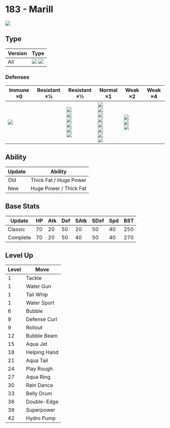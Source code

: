 # 183 - Marill
![][183]

## Type

Version | Type
---     | ---
All     | ![][water]  ![][fairy]

### Defenses

Immune ×0       | Resistant ×¼ | Resistant ×½                                                                      | Normal ×1                                                                                                            | Weak ×2                                        | Weak ×4
---             | ---          | ---                                                                               | ---                                                                                                                  | ---                                            | ---
![][dragon]<br> | &nbsp;       | ![][fighting]<br>![][bug]<br>![][fire]<br>![][water]<br>![][ice]<br>![][dark]<br> | ![][normal]<br>![][flying]<br>![][ground]<br>![][rock]<br>![][ghost]<br>![][steel]<br>![][psychic]<br>![][fairy]<br> | ![][poison]<br>![][grass]<br>![][electric]<br> | &nbsp;

## Ability

Update | Ability
---    | ---
Old    | Thick Fat / Huge Power
New    | Huge Power / Thick Fat

## Base Stats

Update   | HP  | Atk | Def | SAtk | SDef | Spd | BST
---      | --- | --- | --- | ---  | ---  | --- | ---
Classic  | 70  | 20  | 50  | 20   | 50   | 40  | 250
Complete | 70  | 20  | 50  | 40   | 50   | 40  | 270

## Level Up

Level | Move
---   | ---
1     | Tackle
1     | Water Gun
1     | Tail Whip
1     | Water Sport
6     | Bubble
9     | Defense Curl
9     | Rollout
12    | Bubble Beam
15    | Aqua Jet
18    | Helping Hand
21    | Aqua Tail
24    | Play Rough
27    | Aqua Ring
30    | Rain Dance
33    | Belly Drum
36    | Double-Edge
39    | Superpower
42    | Hydro Pump

[183]: ../img/pokemon/183.png
[normal]: ../img/types/normal.png
[fire]: ../img/types/fire.png
[fighting]: ../img/types/fighting.png
[water]: ../img/types/water.png
[flying]: ../img/types/flying.png
[grass]: ../img/types/grass.png
[poison]: ../img/types/poison.png
[electric]: ../img/types/electric.png
[ground]: ../img/types/ground.png
[psychic]: ../img/types/psychic.png
[rock]: ../img/types/rock.png
[ice]: ../img/types/ice.png
[bug]: ../img/types/bug.png
[dragon]: ../img/types/dragon.png
[ghost]: ../img/types/ghost.png
[dark]: ../img/types/dark.png
[steel]: ../img/types/steel.png
[fairy]: ../img/types/fairy.png
